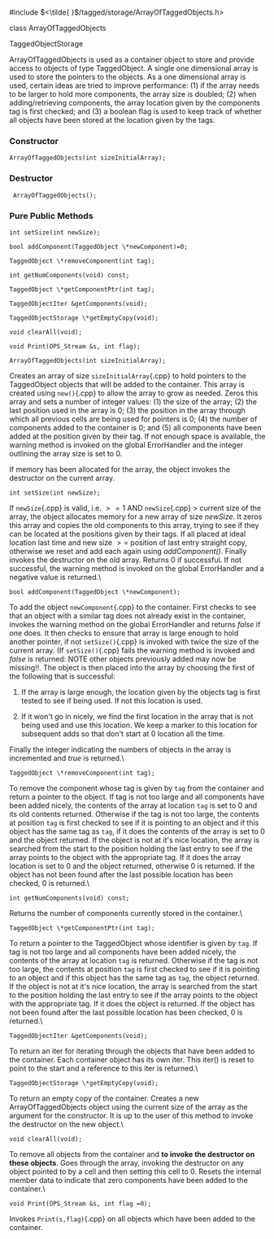 \
#include $<\tilde{ }$/tagged/storage/ArrayOfTaggedObjects.h$>$


class ArrayOfTaggedObjects


TaggedObjectStorage


ArrayOfTaggedObjects is used as a container object to store and provide
access to objects of type TaggedObject. A single one dimensional array
is used to store the pointers to the objects. As a one dimensional array
is used, certain ideas are tried to improve performance: (1) if the
array needs to be larger to hold more components, the array size is
doubled; (2) when adding/retrieving components, the array location given
by the components tag is first checked; and (3) a boolean flag is used
to keep track of whether all objects have been stored at the location
given by the tags.
### Constructor


```{.cpp}
ArrayOfTaggedObjects(int sizeInitialArray);
```

### Destructor


```{.cpp}
 ArrayOfTaggedObjects();
```

### Pure Public Methods


```{.cpp}
int setSize(int newSize);
```



```{.cpp}
bool addComponent(TaggedObject \*newComponent)=0;
```



```{.cpp}
TaggedObject \*removeComponent(int tag);
```



```{.cpp}
int getNumComponents(void) const;
```



```{.cpp}
TaggedObject \*getComponentPtr(int tag);
```



```{.cpp}
TaggedObjectIter &getComponents(void);
```



```{.cpp}
TaggedObjectStorage \*getEmptyCopy(void);
```



```{.cpp}
void clearAll(void);
```



```{.cpp}
void Print(OPS_Stream &s, int flag);
```




```{.cpp}
ArrayOfTaggedObjects(int sizeInitialArray);
```


Creates an array of size `sizeInitialArray`{.cpp} to hold pointers to the
TaggedObject objects that will be added to the container. This array is
created using `new()`{.cpp} to allow the array to grow as needed. Zeros this
array and sets a number of integer values: (1) the size of the array;
(2) the last position used in the array is $0$; (3) the position in the
array through which all previous cells are being used for pointers is
$0$; (4) the number of components added to the container is $0$; and (5)
all components have been added at the position given by their tag. If
not enough space is available, the warning method is invoked on the
global ErrorHandler and the integer outlining the array size is set to
$0$.

If memory has been allocated for the array, the object invokes the
destructor on the current array.

```{.cpp}
int setSize(int newSize);
```


If `newSize`{.cpp} is valid, i.e. $>= 1$ AND `newSize`{.cpp} $>$ current size of the
array, the object allocates memory for a new array of size *newSize*. It
zeros this array and copies the old components to this array, trying to
see if they can be located at the positions given by their tags. If all
placed at ideal location last time and new size $>=$ position of last
entry straight copy, otherwise we reset and add each again using
*addComponent()*. Finally invokes the destructor on the old array.
Returns $0$ if successful. If not successful, the warning method is
invoked on the global ErrorHandler and a negative value is returned.\

```{.cpp}
bool addComponent(TaggedObject \*newComponent);
```


To add the object `newComponent`{.cpp} to the container. First checks to see
that an object with a similar tag does not already exist in the
container, invokes the warning method on the global ErrorHandler and
returns *false* if one does. It then checks to ensure that array is
large enough to hold another pointer, if not `setSize()`{.cpp} is invoked with
twice the size of the current array. (If `setSize()`{.cpp} fails the warning
method is invoked and *false* is returned: NOTE other objects previously
added may now be missing!!. The object is then placed into the array by
choosing the first of the following that is successful:

1.  If the array is large enough, the location given by the objects tag
    is first tested to see if being used. If not this location is used.

2.  If it won't go in nicely, we find the first location in the array
    that is not being used and use this location. We keep a marker to
    this location for subsequent adds so that don't start at $0$
    location all the time.

Finally the integer indicating the numbers of objects in the array is
incremented and *true* is returned.\

```{.cpp}
TaggedObject \*removeComponent(int tag);
```


To remove the component whose tag is given by `tag` from the container
and return a pointer to the object. If tag is not too large and all
components have been added nicely, the contents of the array at location
`tag` is set to $0$ and its old contents returned. Otherwise if the tag
is not too large, the contents at position `tag` is first checked to see
if it is pointing to an object and if this object has the same tag as
`tag`, if it does the contents of the array is set to $0$ and the object
returned. If the object is not at it's nice location, the array is
searched from the start to the position holding the last entry to see if
the array points to the object with the appropriate tag. If it does the
array location is set to $0$ and the object returned, otherwise $0$ is
returned. If the object has not been found after the last possible
location has been checked, $0$ is returned.\

```{.cpp}
int getNumComponents(void) const;
```


Returns the number of components currently stored in the container.\

```{.cpp}
TaggedObject \*getComponentPtr(int tag);
```


To return a pointer to the TaggedObject whose identifier is given by
`tag`. If tag is not too large and all components have been added
nicely, the contents of the array at location `tag` is returned.
Otherwise if the tag is not too large, the contents at position `tag` is
first checked to see if it is pointing to an object and if this object
has the same tag as `tag`, the object returned. If the object is not at
it's nice location, the array is searched from the start to the position
holding the last entry to see if the array points to the object with the
appropriate tag. If it does the object is returned. If the object has
not been found after the last possible location has been checked, $0$ is
returned.\

```{.cpp}
TaggedObjectIter &getComponents(void);
```


To return an iter for iterating through the objects that have been added
to the container. Each container object has its own iter. This iter() is
reset to point to the start and a reference to this iter is returned.\

```{.cpp}
TaggedObjectStorage \*getEmptyCopy(void);
```


To return an empty copy of the container. Creates a new
ArrayOfTaggedObjects object using the current size of the array as the
argument for the constructor. It is up to the user of this method to
invoke the destructor on the new object.\

```{.cpp}
void clearAll(void);
```


To remove all objects from the container and **to invoke the destructor
on these objects**. Goes through the array, invoking the destructor on
any object pointed to by a cell and then setting this cell to $0$.
Resets the internal member data to indicate that zero components have
been added to the container.\

```{.cpp}
void Print(OPS_Stream &s, int flag =0);
```


Invokes `Print(s,flag)`{.cpp} on all objects which have been added to the
container.
